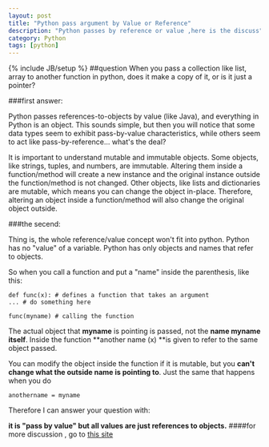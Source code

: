 ```yaml
---
layout: post
title: "Python pass argument by Value or Reference"
description: "Python passes by reference or value ,here is the discuss"
category: Python
tags: [python]
---
```

{% include JB/setup %}
##question
When you pass a collection like list, array to another function in python, does it make a copy of it, or is it just a pointer?

###first answer:

Python passes references-to-objects by value (like Java), and everything in Python is an object. This sounds simple, but then you will notice that some data types seem to exhibit pass-by-value characteristics, while others seem to act like pass-by-reference... what's the deal?

It is important to understand mutable and immutable objects. Some objects, like strings, tuples, and numbers, are immutable. Altering them inside a function/method will create a new instance and the original instance outside the function/method is not changed. Other objects, like lists and dictionaries are mutable, which means you can change the object in-place. Therefore, altering an object inside a function/method will also change the original object outside.

###the secend:

Thing is, the whole reference/value concept won't fit into python. Python has no "value" of a variable. Python has only objects and names that refer to objects.

So when you call a function and put a "name" inside the parenthesis, like this:

    def func(x): # defines a function that takes an argument
    ... # do something here

    func(myname) # calling the function
The actual object that **myname** is pointing is passed, not the **name myname itself**. Inside the function **another name (x) **is given to refer to the same object passed.

You can modify the object inside the function if it is mutable, but you **can't change what the outside name is pointing to**. Just the same that happens when you do

    anothername = myname
Therefore I can answer your question with:

**it is "pass by value" but all values are just references to objects.**
####for more discussion , go to [this site](http://stackoverflow.com/questions/534375/passing-values-in-python)
